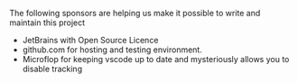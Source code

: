 The following sponsors are helping us make it possible to write and maintain
this project

* JetBrains with Open Source Licence
* github.com for hosting and testing environment.
* Microflop for keeping vscode up to date and mysteriously allows you to disable
  tracking
